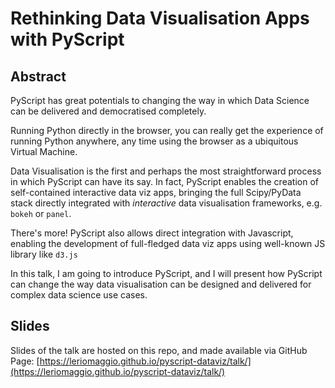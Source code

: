 # Rethinking Data Visualisation Apps with PyScript 

## Abstract

PyScript has great potentials to changing the way in which Data Science can be delivered and democratised completely. 

Running Python directly in the browser, you can really get the 
experience of running Python anywhere, any time using the browser as a ubiquitous Virtual Machine. 

Data Visualisation is the first and perhaps the most straightforward process
in which PyScript can have its say. 
In fact, PyScript enables the creation of self-contained 
interactive data viz apps, bringing the full Scipy/PyData stack directly
integrated with _interactive_ data visualisation frameworks, 
e.g. `bokeh` or `panel`. 

There's more! PyScript also allows direct integration with 
Javascript, enabling the development of full-fledged data viz apps 
using well-known JS library like `d3.js`

In this talk, I am going to introduce PyScript, and I will 
present how PyScript can change the way data visualisation 
can be designed and delivered for complex data science use cases.

## Slides

Slides of the talk are hosted on this repo, and made available via GitHub Page: [https://leriomaggio.github.io/pyscript-dataviz/talk/](https://leriomaggio.github.io/pyscript-dataviz/talk/)

